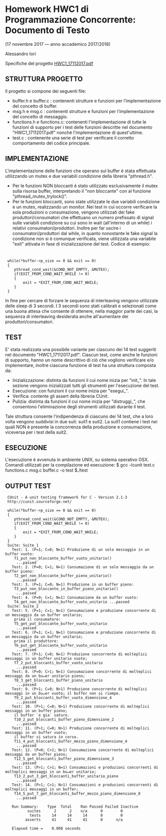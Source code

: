 # Homework HWC1 di Programmazione Concorrente: Documento di Testo 
(17 novembre 2017 — anno accademico 2017/2018)

Alessandro Iori

Specifiche del progetto [HWC1_17112017.pdf](https://github.com/alessandroiori/concurrent-programming/blob/master/hwc1/HWC1_17112017.pdf)

## STRUTTURA PROGETTO
Il progetto si compone dei seguenti file:

- buffer.h e buffer.c : contenenti strutture e funzioni per l’implementazione del concetto di buffer.
- msg.h e msg.c : contenenti strutture e funzioni per l’implementazione del concetto di messaggio.
- functions.h e functions.c: contenenti l'implementazione di tutte le funzioni di supporto per i test delle funzioni descritte nel documento "HWC1_17112017.pdf" nonché l'implementazione di quest'ultime.
- test.c : contenente una serie di test per verificare il corretto comportamento del codice principale.

## IMPLEMENTAZIONE
L'implementazione delle funzioni che operano sul buffer è stata effettuata utilizzando un mutex e due variabili condizione della libreria "pthread.h". 
- Per le funzioni NON bloccanti è stato utilizzato esclusivamente il mutex sulla risorsa buffer, interpretando il "non bloccante" con al funzione "pthread_mutex_trylock()".
- Per le funzioni bloccanti, sono state utilizzate le due variabili condizione e un mutex, realizzando un monitor. Nei test in cui occorre verificare la sola produzioni o consumazione, vengono utilizzati dei fake produttori/consumatori che effettuano un numero prefissato di signal sulle variabili condizione su cui sono in wait (all'interno di un while) i relativi consumatori/produttori. Inoltre per far uscire i consumatori/produttori dal while, in quanto nonostante le fake signal la condizione non si è comunque verificata, viene utilizzata una variabile "exit" attivata in fase di inizializzazione del test. Codice di esempio:
#    
     while(*buffer->p_size == 0 && exit == 0)
     {
        pthread_cond_wait(&COND_NOT_EMPTY, &MUTEX);
        if(EXIT_FROM_COND_WAIT_WHILE != 0)
        {
            exit = *EXIT_FROM_COND_WAIT_WHILE;
        }
     }
     
In fine per cercare di forzare le sequenza di interleaving vengono utilizzate delle sleep di 3 secondi. I 3 secondi sono stati calibrati e selezionati come una buona attesa che consente di ottenere, nella maggior parte dei casi, la sequenza di interleaving desiderata anche all'aumentare dei produttori/consumatori.

## TEST
E' stata realizzata una possibile variante per ciascuno dei 14 test suggeriti nel documento "HWC1_17112017.pdf". Ciascun test, come anche le funzioni di supporto, hanno un nome descrittivo di ciò che vogliono verificare e/o implementare, inoltre ciascuna funzione di test ha una struttura composta da: 
- Inizializzazione: distinta da funzioni il cui nome inizia per "init_". In tale sezione vengono inizializzati tutti gli strumenti per l'esecuzione del test.
- Esecuzione: con funzioni il cui nome inizia per "esegui_".
- Verifica: contente gli assert della libreria CUnit.
- Pulizia: distinta da funzioni il cui nome inizia per "distruggi_", che consentono l'eliminazione degli strumenti utilizzati durante il test.

Tale struttura consente l'indipendenza di ciascuno dei 14 test, che a loro volta vengono suddivisi in due suit: suit1 e suit2. La suit1 contiene i test nei quali NON è presente la concorrenza della produzione e consumazione, viceversa per i test della suit2.

## ESECUZIONE
L'esecuzione è avvenuta in ambiente UNIX, su sistema operativo OSX. Comandi utilizzati per la compilazione ed esecuzione: 
$ gcc -lcunit test.c functions.c msg.c buffer.c -o test
$./test

## OUTPUT TEST

     CUnit - A unit testing framework for C - Version 2.1-3
     http://cunit.sourceforge.net/
     
     while(*buffer->p_size == 0 && exit == 0)
     {
        pthread_cond_wait(&COND_NOT_EMPTY, &MUTEX);
        if(EXIT_FROM_COND_WAIT_WHILE != 0)
        {
            exit = *EXIT_FROM_COND_WAIT_WHILE;
        }
     }
     Suite: Suite_1
       Test: 1. (P=1; C=0; N=1) Produzione di un solo messaggio in un buffer vuoto:
        T1_put_non_bloccante_buffer_vuoto_unitario()
         ...passed
       Test: 2. (P=0; C=1; N=1) Consumazione di un solo messaggio da un buffer pieno:
        T2_get_non_bloccante_buffer_pieno_unitario()
         ...passed
       Test: 3. (P=1; C=0; N=1) Produzione in un buffer pieno:
        T3_put_non_bloccante_in_buffer_pieno_unitario()
         ...passed
       Test: 4. (P=0; C=1; N=1) Consumazione da un buffer vuoto:
        T4_get_non_bloccante_buffer_vuoto_unitario ...passed
     Suite: Suite_2
       Test: 5. (P=1; C=1; N=1) Consumazione e produzione concorrente di un messaggio da un buffer unitario;
        prima il consumatore:
        T5_get_put_bloccante_buffer_vuoto_unitario
         ...passed
       Test: 6. (P=1; C=1; N=1) Consumazione e produzione concorrente di un messaggio da un buffer unitario;
        prima il produttore:
        T6_put_get_bloccante_buffer_vuoto_unitario
         ...passed
       Test: 7. (P>1; C=0; N=1) Produzione concorrente di molteplici messaggi in un buffer unitario vuoto;
        T7_2_put_bloccanti_buffer_vuoto_unitario
         ...passed
       Test: 8. (P=0; C>1; N=1) Consumazione concorrente di molteplici messaggi da un bu↵er unitario pieno;
        T8_3_get_bloccanti_buffer_pieno_unitario
         ...passed
       Test: 9. (P>1; C=0; N>1) Produzione concorrente di molteplici messaggi in un bu↵er vuoto; il buffer non si riempe.
        T9_2_put_bloccanti_buffer_vuoto_dimensione_4
         ...passed
       Test: 10. (P>1; C=0; N>1) Produzione concorrente di molteplici messaggi in un buffer pieno;
        il buffer `e gia` saturo.
        T10_2_put_bloccanti_buffer_pieno_dimensione_2
         ...passed
       Test: 11. (P>1; C=0; N>1) Produzione concorrente di molteplici messaggi in un buffer vuoto;
        il buffer si satura in corso.
        T11_4_put_bloccanti_buffer_mezzo_pieno_dimensione_4
         ...passed
       Test: 12. (P=0; C>1; N>1) Consumazione concorrente di molteplici messaggi da un buffer pieno;
        T12_5_get_bloccanti_buffer_pieno_dimensione_3
         ...passed
       Test: 13. (P>1; C>1; N=1) Consumazioni e produzioni concorrenti di molteplici messaggi in un bu↵er unitario;
        T13_2_put_3_get_bloccanti_buffer_unitario_pieno
         ...passed
       Test: 14. (P>1; C>1; N>1) Consumazioni e produzioni concorrenti di molteplici messaggi in un buffer;
        T14_5_put_7_get_bloccanti_buffer_mezzo_pieno_dimensione_8
         ...passed
         
       Run Summary:    Type  Total    Ran Passed Failed Inactive
              suites      2      2    n/a      0        0
               tests     14     14     14      0        0
             asserts     41     41     41      0      n/a
       
       Elapsed time =    0.008 seconds
